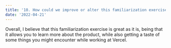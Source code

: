 ```yaml
---
title: '10. How could we improve or alter this familiarization exercise?'
date: '2022-04-21'
---
```


Overall, I believe that this familiarization exercise is great as it is, being that it allows you to learn more about the product, while also getting a taste of some things you might encounter while working at Vercel.